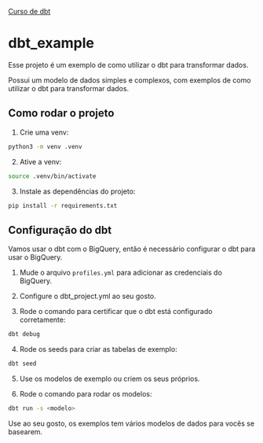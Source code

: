 [Curso de dbt](https://www.udemy.com/course/dbt-core-completo-modelagem-e-automacao-de-dados/)

# dbt_example

Esse projeto é um exemplo de como utilizar o dbt para transformar dados.

Possui um modelo de dados simples e complexos, com exemplos de como utilizar o dbt para transformar dados.

## Como rodar o projeto

1. Crie uma venv:
```bash
python3 -m venv .venv
```

2. Ative a venv:
```bash
source .venv/bin/activate
```

3. Instale as dependências do projeto:
```bash
pip install -r requirements.txt
```

## Configuração do dbt

Vamos usar o dbt com o BigQuery, então é necessário configurar o dbt para usar o BigQuery.

1. Mude o arquivo `profiles.yml` para adicionar as credenciais do BigQuery.

2. Configure o dbt_project.yml ao seu gosto.

3. Rode o comando para certificar que o dbt está configurado corretamente:
```bash
dbt debug
```

4. Rode os seeds para criar as tabelas de exemplo:
```bash
dbt seed
```

5. Use os modelos de exemplo ou criem os seus próprios.

6. Rode o comando para rodar os modelos:
```bash
dbt run -s <modelo>
```

Use ao seu gosto, os exemplos tem vários modelos de dados para vocês se basearem.